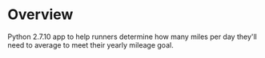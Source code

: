 # Overview

Python 2.7.10 app to help runners determine how many miles per day they'll need to average to meet their yearly mileage goal.
